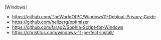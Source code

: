 [Windows]

- https://github.com/TheWorldOfPC/Windows11-Debloat-Privacy-Guide
- https://github.com/hellzerg/optimizer
- https://github.com/farag2/Sophia-Script-for-Windows
- https://christitus.com/windows-11-perfect-install/
